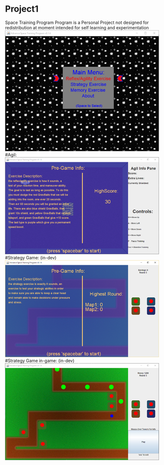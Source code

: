 # Project1
Space Training Program
Program is a Personal Project
  not designed for redistribution at moment
  intended for self learning and experimentation
![Capture](https://github.com/dude17430/project1/raw/master/img/other/Capture.PNG)
#Agil:
![Capture2](https://github.com/dude17430/project1/raw/master/img/other/Capture2.PNG)
#Strategy Game: (in-dev)
![Capture3](https://github.com/dude17430/project1/raw/master/img/other/Capture3.PNG)
#Strategy Game in-game: (in-dev)
![Capture4](https://github.com/dude17430/project1/raw/master/img/other/Capture4.PNG)
